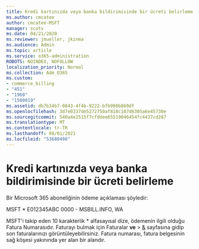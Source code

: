 ```yaml
---
title: Kredi kartınızda veya banka bildirimisinde bir ücreti belirleme
ms.author: cmcatee
author: cmcatee-MSFT
manager: scotv
ms.date: 04/21/2020
ms.reviewer: jmueller, jkinma
ms.audience: Admin
ms.topic: article
ms.service: o365-administration
ROBOTS: NOINDEX, NOFOLLOW
localization_priority: Normal
ms.collection: Adm_O365
ms.custom:
- commerce_billing
- "451"
- "1960"
- "1500019"
ms.assetid: db7b34b7-0843-4f4b-9222-bfb998b860df
ms.openlocfilehash: 3d7e0337de5272750af818c107d6305a6e45730e
ms.sourcegitcommit: 540a4e2515f7cfddee65519046454fc4437cd287
ms.translationtype: MT
ms.contentlocale: tr-TR
ms.lasthandoff: 08/01/2021
ms.locfileid: "53680498"
---
```

# <a name="how-to-identify-a-charge-on-your-credit-card-or-bank-statement"></a>Kredi kartınızda veya banka bildirimisinde bir ücreti belirleme

Bir Microsoft 365 aboneliğinin ödeme açıklaması şöyledir:
  
MSFT \* E012345ABC 0000 - MSBILL.INFO, WA
  
MSFT'i takip eden 10 karakterlik \* alfasayısal dize, ödemenin ilgili olduğu Fatura Numarasıdır. Faturayı bulmak için Faturalar **ve** \> [&](https://go.microsoft.com/fwlink/p/?linkid=848039) sayfasına gidip son faturalarınızı görüntüleyebilirsiniz. Fatura numarası, fatura belgesinin sağ köşesi yakınında yer alan bir alandır.
